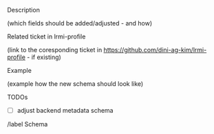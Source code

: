Description

(which fields should be added/adjusted - and how)

Related ticket in lrmi-profile

(link to the coresponding ticket in https://github.com/dini-ag-kim/lrmi-profile - if existing)

Example

(example how the new schema should look like)

TODOs

* [ ] adjust backend metadata schema

/label Schema

